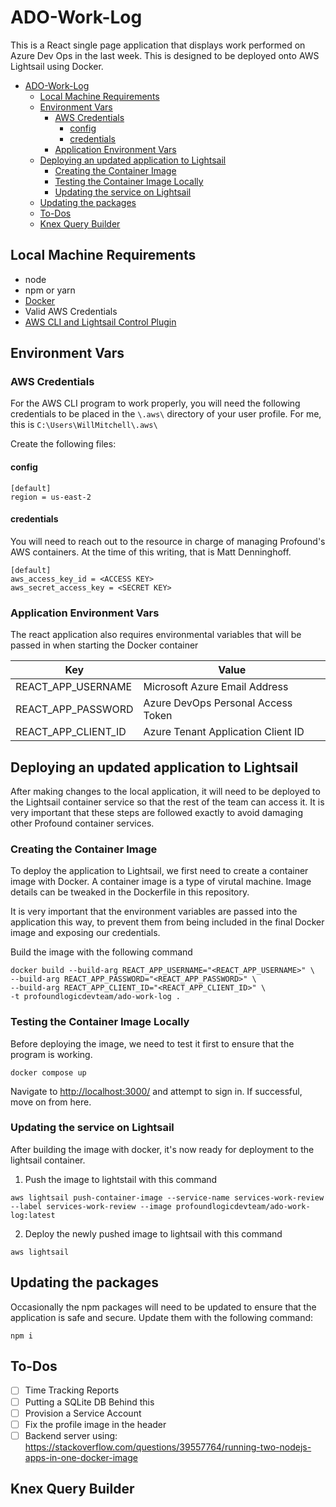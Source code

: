 # ADO-Work-Log

This is a React single page application that displays work performed on Azure Dev Ops in the last week. This is designed to be deployed onto AWS Lightsail using Docker. 

- [ADO-Work-Log](#ado-work-log)
  - [Local Machine Requirements](#local-machine-requirements)
  - [Environment Vars](#environment-vars)
    - [AWS Credentials](#aws-credentials)
      - [config](#config)
      - [credentials](#credentials)
    - [Application Environment Vars](#application-environment-vars)
  - [Deploying an updated application to Lightsail](#deploying-an-updated-application-to-lightsail)
    - [Creating the Container Image](#creating-the-container-image)
    - [Testing the Container Image Locally](#testing-the-container-image-locally)
    - [Updating the service on Lightsail](#updating-the-service-on-lightsail)
  - [Updating the packages](#updating-the-packages)
  - [To-Dos](#to-dos)
  - [Knex Query Builder](#knex-query-builder)


## Local Machine Requirements
* node
* npm or yarn
* [Docker](https://docs.docker.com/engine/install/#installation)
* Valid AWS Credentials
* [AWS CLI and Lightsail Control Plugin](https://lightsail.aws.amazon.com/ls/docs/en_us/articles/amazon-lightsail-install-software)


## Environment Vars
### AWS Credentials
For the AWS CLI program to work properly, you will need the following credentials to be placed in the `\.aws\` directory of your user profile. For me, this is `C:\Users\WillMitchell\.aws\`

Create the following files:

#### config
```
[default]
region = us-east-2
```

#### credentials
You will need to reach out to the resource in charge of managing Profound's AWS containers. At the time of this writing, that is Matt Denninghoff. 

```
[default]
aws_access_key_id = <ACCESS KEY>
aws_secret_access_key = <SECRET KEY>
```

### Application Environment Vars

The react application also requires environmental variables that will be passed in when starting the Docker container

| Key       | Value                              |
|-----------|------------------------------------|
| REACT_APP_USERNAME  | Microsoft Azure Email Address      |
| REACT_APP_PASSWORD  | Azure DevOps Personal Access Token |
| REACT_APP_CLIENT_ID | Azure Tenant Application Client ID |

## Deploying an updated application to Lightsail
After making changes to the local application, it will need to be deployed to the Lightsail container service so that the rest of the team can access it. It is very important that these steps are followed exactly to avoid damaging other Profound container services.

### Creating the Container Image
To deploy the application to Lightsail, we first need to create a container image with Docker. A container image is a type of virutal machine. Image details can be tweaked in the Dockerfile in this repository.

It is very important that the environment variables are passed into the application this way, to prevent them from being included in the final Docker image and exposing our credentials.

Build the image with the following command

```
docker build --build-arg REACT_APP_USERNAME="<REACT_APP_USERNAME>" \
--build-arg REACT_APP_PASSWORD="<REACT_APP_PASSWORD>" \
--build-arg REACT_APP_CLIENT_ID="<REACT_APP_CLIENT_ID>" \
-t profoundlogicdevteam/ado-work-log .
```

### Testing the Container Image Locally

Before deploying the image, we need to test it first to ensure that the program is working.

```
docker compose up
```

Navigate to [http://localhost:3000/](http://localhost:3000/) and attempt to sign in. If successful, move on from here.

### Updating the service on Lightsail
After building the image with docker, it's now ready for deployment to the lightsail container.

1. Push the image to lightstail with this command
   
```
aws lightsail push-container-image --service-name services-work-review --label services-work-review --image profoundlogicdevteam/ado-work-log:latest
```

2. Deploy the newly pushed image to lightsail with this command

```
aws lightsail 
```

## Updating the packages

Occasionally the npm packages will need to be updated to ensure that the application is safe and secure. Update them with the following command:

`npm i`

## To-Dos
- [ ] Time Tracking Reports
- [ ] Putting a SQLite DB Behind this
- [ ] Provision a Service Account
- [ ] Fix the profile image in the header
- [ ] Backend server using: https://stackoverflow.com/questions/39557764/running-two-nodejs-apps-in-one-docker-image

## Knex Query Builder
